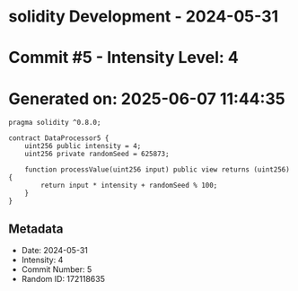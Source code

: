 ﻿# solidity Development - 2024-05-31
# Commit #5 - Intensity Level: 4
# Generated on: 2025-06-07 11:44:35
```solidity
pragma solidity ^0.8.0;

contract DataProcessor5 {
    uint256 public intensity = 4;
    uint256 private randomSeed = 625873;

    function processValue(uint256 input) public view returns (uint256) {
        return input * intensity + randomSeed % 100;
    }
}
```
## Metadata
- Date: 2024-05-31
- Intensity: 4
- Commit Number: 5
- Random ID: 172118635
